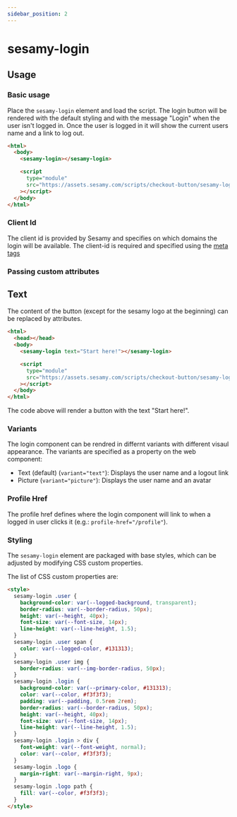 ```yaml
---
sidebar_position: 2
---
```


# sesamy-login

## Usage

### Basic usage

Place the `sesamy-login` element and load the script. The login button will be rendered with the default styling and with the message "Login" when the user isn't logged in. Once the user is logged in it will show the current users name and a link to log out.

```html
<html>
  <body>
    <sesamy-login></sesamy-login>

    <script
      type="module"
      src="https://assets.sesamy.com/scripts/checkout-button/sesamy-login.min.js"
    ></script>
  </body>
</html>
```

### Client Id

The client id is provided by Sesamy and specifies on which domains the login will be available. The client-id is required and specified using the [meta tags](/docs/news-widget/meta-tags.md)

### Passing custom attributes

## Text

The content of the button (except for the sesamy logo at the beginning) can be replaced by attributes.

```html
<html>
  <head></head>
  <body>
    <sesamy-login text="Start here!"></sesamy-login>

    <script
      type="module"
      src="https://assets.sesamy.com/scripts/checkout-button/sesamy-login.min.js"
    ></script>
  </body>
</html>
```

The code above will render a button with the text "Start here!".

### Variants

The login component can be rendred in differnt variants with different visaul appearance. The variants are specified as a property on the web component:

- Text (default) (`variant="text"`): Displays the user name and a logout link
- Picture (`variant="picture"`): Displays the user name and an avatar

### Profile Href

The profile href defines where the login component will link to when a logged in user clicks it (e.g.: `profile-href="/profile"`).

### Styling

The `sesamy-login` element are packaged with base styles, which can be adjusted by modifying CSS custom properties.

The list of CSS custom properties are:

```html
<style>
  sesamy-login .user {
    background-color: var(--logged-background, transparent);
    border-radius: var(--border-radius, 50px);
    height: var(--height, 40px);
    font-size: var(--font-size, 14px);
    line-height: var(--line-height, 1.5);
  }
  sesamy-login .user span {
    color: var(--logged-color, #131313);
  }
  sesamy-login .user img {
    border-radius: var(--img-border-radius, 50px);
  }
  sesamy-login .login {
    background-color: var(--primary-color, #131313);
    color: var(--color, #f3f3f3);
    padding: var(--padding, 0.5rem 2rem);
    border-radius: var(--border-radius, 50px);
    height: var(--height, 40px);
    font-size: var(--font-size, 14px);
    line-height: var(--line-height, 1.5);
  }
  sesamy-login .login > div {
    font-weight: var(--font-weight, normal);
    color: var(--color, #f3f3f3);
  }
  sesamy-login .logo {
    margin-right: var(--margin-right, 9px);
  }
  sesamy-login .logo path {
    fill: var(--color, #f3f3f3);
  }
</style>
```
